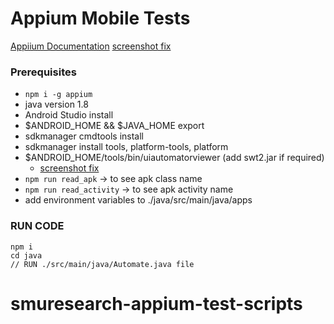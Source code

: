 # Appium Mobile Tests

[Appiium Documentation](https://appium.io/docs/en/about-appium/api/)
[screenshot fix](https://github.com/android/android-test/issues/911)

### Prerequisites
- ```npm i -g appium```
- java version 1.8
- Android Studio install
- $ANDROID_HOME && $JAVA_HOME export
- sdkmanager cmdtools install
- sdkmanager install tools, platform-tools, platform
- $ANDROID_HOME/tools/bin/uiautomatorviewer (add swt2.jar if required)
  - [screenshot fix](https://github.com/android/android-test/issues/911)
- ```npm run read_apk``` -> to see apk class name
- ```npm run read_activity``` -> to see apk activity name
- add environment variables to ./java/src/main/java/apps

### RUN CODE
```
npm i
cd java
// RUN ./src/main/java/Automate.java file
```
# smuresearch-appium-test-scripts
